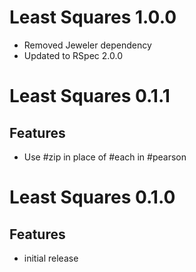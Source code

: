Least Squares 1.0.0
===================
 - Removed Jeweler dependency
 - Updated to RSpec 2.0.0

Least Squares 0.1.1
===================

Features
--------
 - Use #zip in place of #each in #pearson

Least Squares 0.1.0
===================

Features
--------
 - initial release
